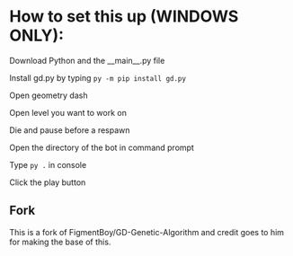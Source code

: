 # How to set this up (WINDOWS ONLY):
Download Python and the \_\_main\_\_.py file

Install gd.py by typing `py -m pip install gd.py`

Open geometry dash

Open level you want to work on

Die and pause before a respawn

Open the directory of the bot in command prompt

Type `py .` in console

Click the play button

## Fork
This is a fork of FigmentBoy/GD-Genetic-Algorithm and credit goes to him for making the base of this.
